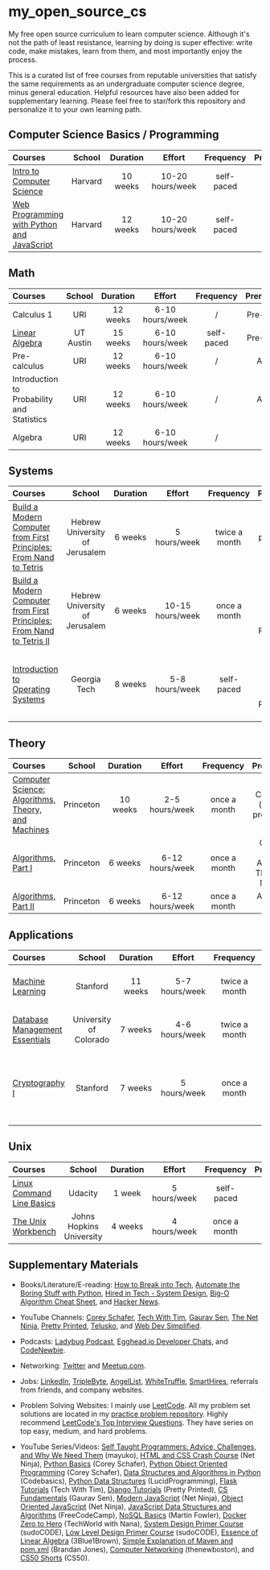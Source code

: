 # my_open_source_cs
My free open source curriculum to learn computer science. Although it's not the path of least resistance, learning by doing is super effective: write code, make mistakes, learn from them, and most importantly enjoy the process.

This is a curated list of free courses from reputable universities that satisfy the same requirements as an undergraduate computer science degree, minus general education. Helpful resources have also been added for supplementary learning. Please feel free to star/fork this repository and personalize it to your own learning path.

## Computer Science Basics / Programming

Courses | School | Duration | Effort | Frequency | Prerequisites | Status
:-- | :--: | :--: | :--: | :--: | :--: | :--:
[Intro to Computer Science](https://www.edx.org/course/cs50s-introduction-computer-science-harvardx-cs50x) | Harvard | 10 weeks | 10-20 hours/week | self-paced | none | ✔️
[Web Programming with Python and JavaScript](https://cs50.harvard.edu/web/2020/) | Harvard | 12 weeks | 10-20 hours/week | self-paced | Intro to Computer Science | ✔️


## Math

Courses | School | Duration | Effort | Frequency | Prerequisites | Status
:-- | :--: | :--: | :--: | :--: | :--: | :--:
Calculus 1 | URI | 12 weeks | 6-10 hours/week | / | Pre-calculus | ✔️
[Linear Algebra](https://www.edx.org/course/linear-algebra-foundations-to-frontiers) | UT Austin | 15 weeks | 6-10 hours/week | self-paced | Pre-calculus | 
Pre-calculus | URI | 12 weeks | 6-10 hours/week | / | Algebra | ✔️
Introduction to Probability and Statistics | URI | 12 weeks | 6-10 hours/week | / | Algebra | ✔️
Algebra | URI | 12 weeks | 6-10 hours/week | / | none | ✔️


## Systems

Courses | School | Duration | Effort | Frequency | Prerequisites | Status
:-- | :--: | :--: | :--: | :--: | :--: | :--:
[Build a Modern Computer from First Principles: From Nand to Tetris](https://click.linksynergy.com/deeplink?id=PtFMiHYfEVk&mid=40328&murl=https%3A%2F%2Fwww.coursera.org%2Flearn%2Fbuild-a-computer) | Hebrew University of Jerusalem | 6 weeks | 5 hours/week | twice a month | basic programming knowledge | ✔️
[Build a Modern Computer from First Principles: From Nand to Tetris II](https://click.linksynergy.com/deeplink?id=PtFMiHYfEVk&mid=40328&murl=https%3A%2F%2Fwww.coursera.org%2Flearn%2Fnand2tetris2) | Hebrew University of Jerusalem | 6 weeks | 10-15 hours/week | once a month | Build a Modern Computer from First Principles: From Nand to Tetris
[Introduction to Operating Systems](https://imp.i115008.net/introduction-to-operating-systems)| Georgia Tech | 8 weeks | 5-8 hours/week | self-paced | Build a Modern Computer from First Principles: From Nand to Tetris II


## Theory

Courses | School | Duration | Effort | Frequency | Prerequisites | Status
:-- | :--: | :--: | :--: | :--: | :--: | :--:
[Computer Science: Algorithms, Theory, and Machines](https://click.linksynergy.com/deeplink?id=PtFMiHYfEVk&mid=40328&murl=https%3A%2F%2Fwww.coursera.org%2Flearn%2Fcs-algorithms-theory-machines) | Princeton | 10 weeks | 2-5 hours/week | once a month | Calculus 1A (all), basic programming
[Algorithms, Part I](https://click.linksynergy.com/deeplink?id=PtFMiHYfEVk&mid=40328&murl=https%3A%2F%2Fwww.coursera.org%2Flearn%2Falgorithms-part1) | Princeton | 6 weeks | 6-12 hours/week | once a month | Computer Science: Algorithms, Theory, and Machines
[Algorithms, Part II](https://click.linksynergy.com/deeplink?id=PtFMiHYfEVk&mid=40328&murl=https%3A%2F%2Fwww.coursera.org%2Flearn%2Falgorithms-part2) | Princeton | 6 weeks | 6-12 hours/week | once a month | Algorithms, Part I


## Applications

Courses | School | Duration | Effort | Frequency | Prerequisites | Status
:-- | :--: | :--: | :--: | :--: | :--: | :--:
[Machine Learning](https://click.linksynergy.com/deeplink?id=PtFMiHYfEVk&mid=40328&murl=https%3A%2F%2Fwww.coursera.org%2Flearn%2Fmachine-learning) | Stanford | 11 weeks | 5-7 hours/week | twice a month | Linear Algebra - Foundations to Frontiers |
[Database Management Essentials](https://www.coursera.org/learn/database-management) | University of Colorado | 7 weeks | 4-6 hours/week | twice a month | basic programming & CS knowledge | ✔️
[Cryptography I ](https://click.linksynergy.com/deeplink?id=PtFMiHYfEVk&mid=40328&murl=https%3A%2F%2Fwww.coursera.org%2Flearn%2Fcrypto)| Stanford | 7 weeks | 5 hours/week | once a month | Linear Algebra - Foundations to Frontiers & Introduction to Probability and Data |


## Unix

Courses | School | Duration | Effort | Frequency | Prerequisites | Status
:-- | :--: | :--: | :--: | :--: | :--: | :--:
[Linux Command Line Basics](https://imp.i115008.net/linux-command-line-basics) | Udacity | 1 week | 5 hours/week | self-paced | none | ✔️
[The Unix Workbench](https://click.linksynergy.com/deeplink?id=PtFMiHYfEVk&mid=40328&murl=https%3A%2F%2Fwww.coursera.org%2Flearn%2Funix) | Johns Hopkins University | 4 weeks | 4 hours/week | once a month | none | ✔️

## Supplementary Materials

- Books/Literature/E-reading: [How to Break into Tech](https://haseebq.com/how-to-break-into-tech-job-hunting-and-interviews/), [Automate the Boring Stuff with Python](https://automatetheboringstuff.com/), [Hired in Tech - System Design](https://www.hiredintech.com/system-design), [Big-O Algorithm Cheat Sheet](https://www.bigocheatsheet.com/), and [Hacker News](https://news.ycombinator.com/).


- YouTube Channels: [Corey Schafer](https://www.youtube.com/user/schafer5), [Tech With Tim](https://www.youtube.com/channel/UC4JX40jDee_tINbkjycV4Sg), [Gaurav Sen](https://www.youtube.com/channel/UCRPMAqdtSgd0Ipeef7iFsKw), [The Net Ninja](https://www.youtube.com/channel/UCW5YeuERMmlnqo4oq8vwUpg), [Pretty Printed](https://www.youtube.com/channel/UC-QDfvrRIDB6F0bIO4I4HkQ), [Telusko](https://www.youtube.com/channel/UC59K-uG2A5ogwIrHw4bmlEg), and [Web Dev Simplified](https://www.youtube.com/channel/UCFbNIlppjAuEX4znoulh0Cw).

- Podcasts: [Ladybug Podcast](https://www.ladybug.dev/), [Egghead.io Developer Chats](https://open.spotify.com/show/4FKWy0vjNbt6uFwAzwd7XF?si=be8aecdadaca4df2), and [CodeNewbie](https://www.codenewbie.org/podcast).

- Networking: [Twitter](https://twitter.com/) and [Meetup.com](https://www.meetup.com/).

- Jobs: [LinkedIn](https://www.linkedin.com/), [TripleByte](https://triplebyte.com/), [AngelList](https://angel.co/), [WhiteTruffle](https://www.whitetruffle.com/), [SmartHires](https://www.smarthires.io/), referrals from friends, and company websites.

- Problem Solving Websites: I mainly use [LeetCode](https://leetcode.com/). All my problem set solutions are located in my [practice problem repository](https://github.com/maxdemaio/leetcode). Highly recommend [LeetCode's Top Interview Questions](https://leetcode.com/explore/featured/card/top-interview-questions-easy/). They have series on top easy, medium, and hard problems.

- YouTube Series/Videos: [Self Taught Programmers: Advice, Challenges, and Why We Need Them](https://www.youtube.com/watch?v=j38_oXALe4U) (mayuko), [HTML and CSS Crash Course](https://www.youtube.com/playlist?list=PL4cUxeGkcC9ivBf_eKCPIAYXWzLlPAm6G) (Net Ninja), [Python Basics](https://www.youtube.com/playlist?list=PL-osiE80TeTskrapNbzXhwoFUiLCjGgY7) (Corey Schafer), [Python Object Oriented Programming](https://www.youtube.com/playlist?list=PL-osiE80TeTsqhIuOqKhwlXsIBIdSeYtc) (Corey Schafer), [Data Structures and Algorithms in Python](https://www.youtube.com/playlist?list=PLeo1K3hjS3uu_n_a__MI_KktGTLYopZ12) (Codebasics), [Python Data Structures](https://www.youtube.com/playlist?list=PL5tcWHG-UPH112e7AN7C-fwDVPVrt0wpV) (LucidProgramming), [Flask Tutorials](https://www.youtube.com/playlist?list=PLzMcBGfZo4-n4vJJybUVV3Un_NFS5EOgX) (Tech With Tim), [Django Tutorials](https://www.youtube.com/playlist?list=PLXmMXHVSvS-DQfOsQdXkzEZyD0Vei7PKf) (Pretty Printed), [CS Fundamentals](https://www.youtube.com/playlist?list=PLMCXHnjXnTnszR6YSo1tQK2BMr15cC9Zh) (Gaurav Sen), [Modern JavaScript](https://www.youtube.com/playlist?list=PL4cUxeGkcC9haFPT7J25Q9GRB_ZkFrQAc) (Net Ninja), [Object Oriented JavaScript](https://www.youtube.com/playlist?list=PL4cUxeGkcC9i5yvDkJgt60vNVWffpblB7) (Net Ninja), [JavaScript Data Structures and Algorithms](https://www.youtube.com/playlist?list=PLWKjhJtqVAbkso-IbgiiP48n-O-JQA9PJ) (FreeCodeCamp), [NoSQL Basics](https://www.youtube.com/watch?v=qI_g07C_Q5I) (Martin Fowler), [Docker Zero to Hero](https://www.youtube.com/watch?v=3c-iBn73dDE) (TechWorld with Nana), [System Design Primer Course](https://www.youtube.com/playlist?list=PLTCrU9sGyburBw9wNOHebv9SjlE4Elv5a) (sudoCODE), [Low Level Design Primer Course](https://www.youtube.com/playlist?list=PLTCrU9sGybupCpY20eked6blbHI4zZ55k) (sudoCODE), [Essence of Linear Algebra](https://www.youtube.com/playlist?list=PLZHQObOWTQDPD3MizzM2xVFitgF8hE_ab) (3Blue1Brown), [Simple Explanation of Maven and pom.xml](https://www.youtube.com/watch?v=793-O43F-ng) (Brandan Jones), [Computer Networking](https://www.youtube.com/playlist?list=PL6gx4Cwl9DGBpuvPW0aHa7mKdn_k9SPKO) (thenewboston), and [CS50 Shorts](https://www.youtube.com/playlist?list=PLhQjrBD2T381k8ul4WQ8SQ165XqY149WW) (CS50).
